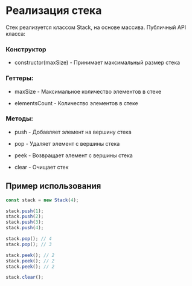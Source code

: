 # Реализация стека

Стек реализуется классом Stack, на основе массива. Публичный API класса:

### Конструктор

- constructor(maxSize) - Принимает максимальный размер стека

### Геттеры:

- maxSize - Максимальное количество элементов в стеке

- elementsCount - Количество элементов в стеке

### Методы:

- push - Добавляет элемент на вершину стека

- pop - Удаляет элемент с вершины стека

- peek - Возвращает элемент с вершины стека

- clear - Очищает стек

## Пример использования

```js
const stack = new Stack(4);

stack.push(1);
stack.push(2);
stack.push(3);
stack.push(4);

stack.pop(); // 4
stack.pop(); // 3

stack.peek(); // 2
stack.peek(); // 2
stack.peek(); // 2

stack.clear();
```
